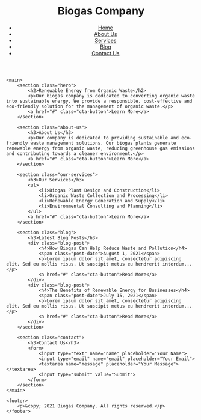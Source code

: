 
<!DOCTYPE html>
<html>
<head>
	<title>Biogas Company Landing Page</title>
	<meta charset="UTF-8">
	<meta name="viewport" content="width=device-width, initial-scale=1.0">
	<link rel="stylesheet" type="text/css" href="style.css">
</head>
<body>
	<header>
		<h1>Biogas Company</h1>
		<nav>
			<ul>
				<li><a href="#">Home</a></li>
				<li><a href="#">About Us</a></li>
				<li><a href="#">Services</a></li>
				<li><a href="#">Blog</a></li>
				<li><a href="#">Contact Us</a></li>
			</ul>
		</nav>
	</header>

	<main>
		<section class="hero">
			<h2>Renewable Energy from Organic Waste</h2>
			<p>Our biogas company is dedicated to converting organic waste into sustainable energy. We provide a responsible, cost-effective and eco-friendly solution for the management of organic waste.</p>
			<a href="#" class="cta-button">Learn More</a>
		</section>

		<section class="about-us">
			<h3>About Us</h3>
			<p>Our company is dedicated to providing sustainable and eco-friendly waste management solutions. Our biogas plants generate renewable energy from organic waste, reducing greenhouse gas emissions and contributing towards a cleaner environment.</p>
			<a href="#" class="cta-button">Learn More</a>
		</section>

		<section class="our-services">
			<h3>Our Services</h3>
			<ul>
				<li>Biogas Plant Design and Construction</li>
				<li>Organic Waste Collection and Processing</li>
				<li>Renewable Energy Generation and Supply</li>
				<li>Environmental Consulting and Planning</li>
			</ul>
			<a href="#" class="cta-button">Learn More</a>
		</section>

		<section class="blog">
			<h3>Latest Blog Posts</h3>
			<div class="blog-post">
				<h4>How Biogas Can Help Reduce Waste and Pollution</h4>
				<span class="post-date">August 1, 2021</span>
				<p>Lorem ipsum dolor sit amet, consectetur adipiscing elit. Sed eu mollis risus. Ut suscipit metus eu hendrerit interdum...</p>
				<a href="#" class="cta-button">Read More</a>
			</div>
			<div class="blog-post">
				<h4>The Benefits of Renewable Energy for Businesses</h4>
				<span class="post-date">July 15, 2021</span>
				<p>Lorem ipsum dolor sit amet, consectetur adipiscing elit. Sed eu mollis risus. Ut suscipit metus eu hendrerit interdum...</p>
				<a href="#" class="cta-button">Read More</a>
			</div>
		</section>

		<section class="contact">
			<h3>Contact Us</h3>
			<form>
				<input type="text" name="name" placeholder="Your Name">
				<input type="email" name="email" placeholder="Your Email">
				<textarea name="message" placeholder="Your Message"></textarea>
				<input type="submit" value="Submit">
			</form>
		</section>
	</main>

	<footer>
		<p>&copy; 2021 Biogas Company. All rights reserved.</p>
	</footer>
</body>
</html>
